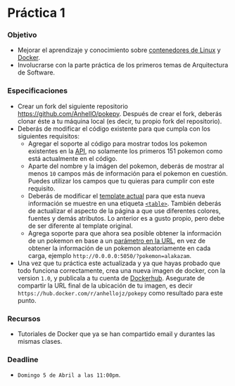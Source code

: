 # Práctica 1

### Objetivo

* Mejorar el aprendizaje y conocimiento sobre [contenedores de Linux](https://linuxcontainers.org/) y [Docker](https://www.docker.com/).
* Involucrarse con la parte práctica de los primeros temas de Arquitectura de Software.

### Especificaciones

* Crear un fork del siguiente repositorio https://github.com/AnhellO/pokepy. Después de crear el fork, deberás clonar éste a tu máquina local (es decir, tu propio fork del repositorio).
* Deberás de modificar el código existente para que cumpla con los siguientes requisitos:
  * Agregar el soporte al código para mostrar todos los pokemon existentes en la [API](https://pokeapi.co/), no solamente los primeros 151 pokemon como está actualmente en el código.
  * Aparte del nombre y la imágen del pokemon, deberás de mostrar al menos `10` campos más de información para el pokemon en cuestión. Puedes utilizar los campos que tu quieras para cumplir con este requisito.
  * Deberás de modificar el [template actual](https://github.com/AnhellO/pokepy/blob/master/templates/index.html) para que esta nueva información se muestre en una etiqueta [`<table>`](https://www.w3schools.com/html/html_tables.asp). También deberás de actualizar el aspecto de la página a que use diferentes colores, fuentes y demás atributos. Lo anterior es a gusto propio, pero debe de ser diferente al template original.
  * Agrega soporte para que ahora sea posible obtener la información de un pokemon en base a un [parámetro en la URL](https://en.wikipedia.org/wiki/Query_string), en vez de obtener la información de un pokemon aleatoriamente en cada carga, ejemplo `http://0.0.0.0:5050/?pokemon=alakazam`.
* Una vez que tu práctica este actualizada y ya que hayas probado que todo funciona correctamente, crea una nueva imagen de docker, con la version `1.0`, y publicala a tu cuenta de [Dockerhub](https://hub.docker.com/). Asegurate de compartir la URL final de la ubicación de tu imagen, es decir `https://hub.docker.com/r/anhellojz/pokepy` como resultado para este punto.

### Recursos

* Tutoriales de Docker que ya se han compartido email y durantes las mismas clases.

### Deadline

* `Domingo 5 de Abril a las 11:00pm`.